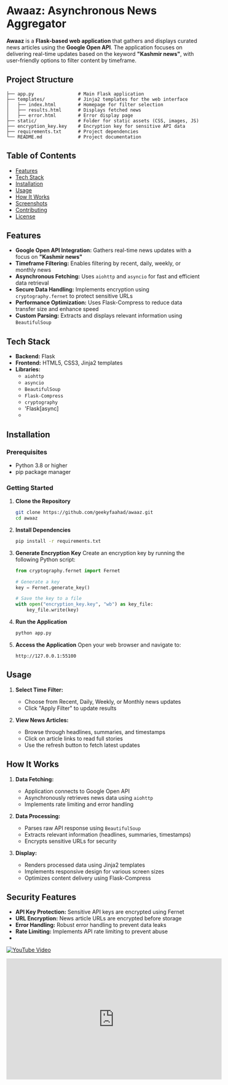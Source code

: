 # Awaaz: Asynchronous News Aggregator

**Awaaz** is a **Flask-based web application** that gathers and displays curated news articles using the **Google Open API**. The application focuses on delivering real-time updates based on the keyword **"Kashmir news"**, with user-friendly options to filter content by timeframe.

## Project Structure
```plaintext
├── app.py                # Main Flask application
├── templates/            # Jinja2 templates for the web interface
│   ├── index.html        # Homepage for filter selection
│   ├── results.html      # Displays fetched news
│   ├── error.html        # Error display page
├── static/               # Folder for static assets (CSS, images, JS)
├── encryption_key.key    # Encryption key for sensitive API data
├── requirements.txt      # Project dependencies
└── README.md             # Project documentation
```

## Table of Contents
- [Features](#features)
- [Tech Stack](#tech-stack)
- [Installation](#installation)
- [Usage](#usage)
- [How It Works](#how-it-works)
- [Screenshots](#screenshots)
- [Contributing](#contributing)
- [License](#license)

## Features
- **Google Open API Integration:** Gathers real-time news updates with a focus on **"Kashmir news"**
- **Timeframe Filtering:** Enables filtering by recent, daily, weekly, or monthly news
- **Asynchronous Fetching:** Uses `aiohttp` and `asyncio` for fast and efficient data retrieval
- **Secure Data Handling:** Implements encryption using `cryptography.fernet` to protect sensitive URLs
- **Performance Optimization:** Uses Flask-Compress to reduce data transfer size and enhance speed
- **Custom Parsing:** Extracts and displays relevant information using `BeautifulSoup`

## Tech Stack
- **Backend:** Flask
- **Frontend:** HTML5, CSS3, Jinja2 templates
- **Libraries:**
  - `aiohttp`
  - `asyncio`
  - `BeautifulSoup`
  - `Flask-Compress`
  - `cryptography`
  - 'Flask[async]
  - 
## Installation

### Prerequisites
- Python 3.8 or higher
- pip package manager

### Getting Started

1. **Clone the Repository**
   ```bash
   git clone https://github.com/geekyfaahad/awaaz.git
   cd awaaz
   ```

2. **Install Dependencies**
   ```bash
   pip install -r requirements.txt
   ```

3. **Generate Encryption Key**
   Create an encryption key by running the following Python script:
   ```python
   from cryptography.fernet import Fernet
   
   # Generate a key
   key = Fernet.generate_key()
   
   # Save the key to a file
   with open("encryption_key.key", "wb") as key_file:
       key_file.write(key)
   ```

4. **Run the Application**
   ```bash
   python app.py
   ```

5. **Access the Application**
   Open your web browser and navigate to:
   ```
   http://127.0.0.1:55100
   ```

## Usage

1. **Select Time Filter:**
   - Choose from Recent, Daily, Weekly, or Monthly news updates
   - Click "Apply Filter" to update results

2. **View News Articles:**
   - Browse through headlines, summaries, and timestamps
   - Click on article links to read full stories
   - Use the refresh button to fetch latest updates

## How It Works

1. **Data Fetching:**
   - Application connects to Google Open API
   - Asynchronously retrieves news data using `aiohttp`
   - Implements rate limiting and error handling

2. **Data Processing:**
   - Parses raw API response using `BeautifulSoup`
   - Extracts relevant information (headlines, summaries, timestamps)
   - Encrypts sensitive URLs for security

3. **Display:**
   - Renders processed data using Jinja2 templates
   - Implements responsive design for various screen sizes
   - Optimizes content delivery using Flask-Compress

## Security Features

- **API Key Protection:** Sensitive API keys are encrypted using Fernet
- **URL Encryption:** News article URLs are encrypted before storage
- **Error Handling:** Robust error handling to prevent data leaks
- **Rate Limiting:** Implements API rate limiting to prevent abuse
- 

[![YouTube Video](https://img.youtube.com/vi/4M0XiQqS-ds/0.jpg)](https://www.youtube.com/watch?v=4M0XiQqS-ds)
<iframe width="560" height="315" src="https://www.youtube.com/embed/4M0XiQqS-ds?si=glDhjSFzJ7HKr4yg" title="YouTube video player" frameborder="0" allow="accelerometer; autoplay; clipboard-write; encrypted-media; gyroscope; picture-in-picture; web-share" referrerpolicy="strict-origin-when-cross-origin" allowfullscreen></iframe>


